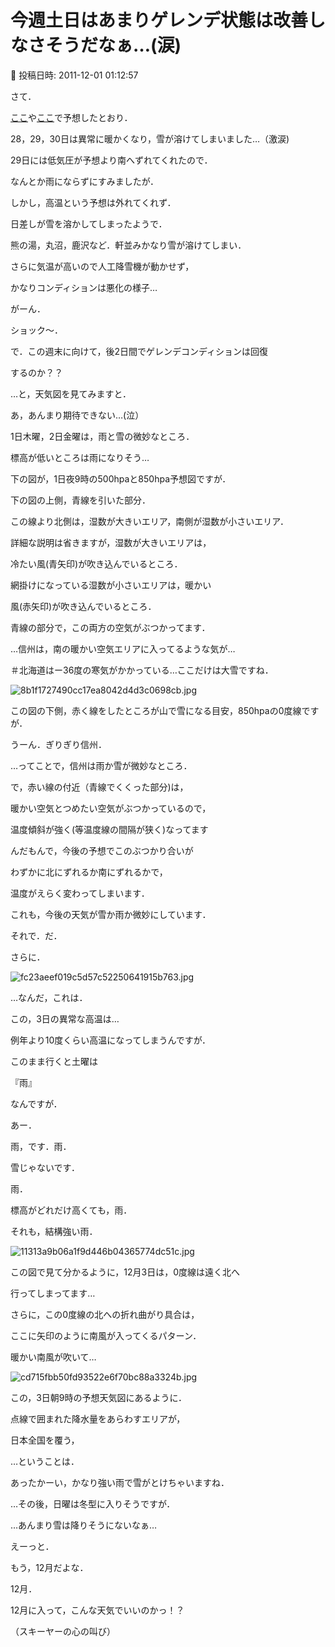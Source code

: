 # 今週土日はあまりゲレンデ状態は改善しなさそうだなぁ…(涙)

📅 投稿日時: 2011-12-01 01:12:57

さて．


[ここ](e4d0db8c282d138e72190002d475cffe0.md)や[ここ](e458c2b2ae9596dd4948d6d765a522145.md)で予想したとおり．


28，29，30日は異常に暖かくなり，雪が溶けてしまいました…（激涙)





29日には低気圧が予想より南へずれてくれたので．


なんとか雨にならずにすみましたが．


しかし，高温という予想は外れてくれず．


日差しが雪を溶かしてしまったようで．


熊の湯，丸沼，鹿沢など．軒並みかなり雪が溶けてしまい．


さらに気温が高いので人工降雪機が動かせず，


かなりコンディションは悪化の様子…


がーん．


ショック～．





で．この週末に向けて，後2日間でゲレンデコンディションは回復


するのか？？





…と，天気図を見てみますと．





あ，あんまり期待できない…(泣）





1日木曜，2日金曜は，雨と雪の微妙なところ．


標高が低いところは雨になりそう…





下の図が，1日夜9時の500hpaと850hpa予想図ですが．


下の図の上側，青線を引いた部分．


この線より北側は，湿数が大きいエリア，南側が湿数が小さいエリア．


詳細な説明は省きますが，湿数が大きいエリアは，


冷たい風(青矢印)が吹き込んでいるところ．


網掛けになっている湿数が小さいエリアは，暖かい


風(赤矢印)が吹き込んでいるところ．


青線の部分で，この両方の空気がぶつかってます．


…信州は，南の暖かい空気エリアに入ってるような気が…


＃北海道はー36度の寒気がかかっている…ここだけは大雪ですね．

![8b1f1727490cc17ea8042d4d3c0698cb.jpg](images/8b1f1727490cc17ea8042d4d3c0698cb.jpg)




この図の下側，赤く線をしたところが山で雪になる目安，850hpaの0度線ですが．


うーん．ぎりぎり信州．


…ってことで，信州は雨か雪が微妙なところ．





で，赤い線の付近（青線でくくった部分)は，


暖かい空気とつめたい空気がぶつかっているので，


温度傾斜が強く(等温度線の間隔が狭く)なってます


んだもんで，今後の予想でこのぶつかり合いが


わずかに北にずれるか南にずれるかで，


温度がえらく変わってしまいます．


これも，今後の天気が雪か雨か微妙にしています．





それで．だ．


さらに．




![fc23aeef019c5d57c52250641915b763.jpg](images/fc23aeef019c5d57c52250641915b763.jpg)




…なんだ，これは．


この，3日の異常な高温は…


例年より10度くらい高温になってしまうんですが．





このまま行くと土曜は


『雨』


なんですが．


あー．


雨，です．雨．


雪じゃないです．


雨．


標高がどれだけ高くても，雨．


それも，結構強い雨．







![11313a9b06a1f9d446b04365774dc51c.jpg](images/11313a9b06a1f9d446b04365774dc51c.jpg)




この図で見て分かるように，12月3日は，0度線は遠く北へ


行ってしまってます…


さらに，この0度線の北への折れ曲がり具合は，


ここに矢印のように南風が入ってくるパターン．


暖かい南風が吹いて…




![cd715fbb50fd93522e6f70bc88a3324b.jpg](images/cd715fbb50fd93522e6f70bc88a3324b.jpg)




この，3日朝9時の予想天気図にあるように．


点線で囲まれた降水量をあらわすエリアが，


日本全国を覆う，


…ということは．





あったかーい，かなり強い雨で雪がとけちゃいますね．





…その後，日曜は冬型に入りそうですが．


…あんまり雪は降りそうにないなぁ…





えーっと．


もう，12月だよな．


12月．





12月に入って，こんな天気でいいのかっ！？


（スキーヤーの心の叫び）
